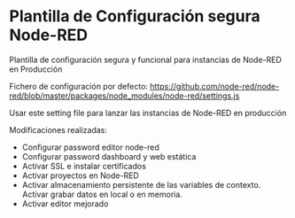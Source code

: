 # Plantilla de Configuración segura Node-RED

Plantilla de configuración segura y funcional para instancias de Node-RED en Producción

Fichero de configuración por defecto: <https://github.com/node-red/node-red/blob/master/packages/node_modules/node-red/settings.js>

Usar este setting file para lanzar las instancias de Node-RED en producción

Modificaciones realizadas:

- Configurar password editor node-red
- Configurar password dashboard y web estática
- Activar SSL e instalar certificados
- Activar proyectos en Node-RED
- Activar almacenamiento persistente de las variables de contexto. Activar grabar datos en local o en memoria.
- Activar editor mejorado
